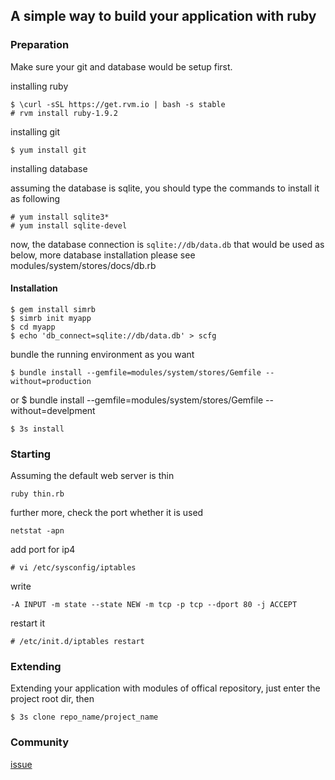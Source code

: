 ## A simple way to build your application with ruby


### Preparation

Make sure your git and database would be setup first.

installing ruby
	
	$ \curl -sSL https://get.rvm.io | bash -s stable
	# rvm install ruby-1.9.2

installing git

	$ yum install git

installing database

assuming the database is sqlite, you should type the commands to install it as following

	# yum install sqlite3*
	# yum install sqlite-devel

now, the database connection is `sqlite://db/data.db` that would be used as below,
more database installation please see modules/system/stores/docs/db.rb


#### Installation

	$ gem install simrb
	$ simrb init myapp
	$ cd myapp
	$ echo 'db_connect=sqlite://db/data.db' > scfg

bundle the running environment as you want

	$ bundle install --gemfile=modules/system/stores/Gemfile --without=production
or
	$ bundle install --gemfile=modules/system/stores/Gemfile --without=develpment

	$ 3s install


### Starting

Assuming the default web server is thin

	ruby thin.rb

further more, check the port whether it is used

	netstat -apn

add port for ip4

	# vi /etc/sysconfig/iptables

write

	-A INPUT -m state --state NEW -m tcp -p tcp --dport 80 -j ACCEPT

restart it

	# /etc/init.d/iptables restart


### Extending

Extending your application with modules of offical repository, just enter the project root dir, then

	$ 3s clone repo_name/project_name


### Community

[issue](https://github.com/simrb/simrb/issues)

